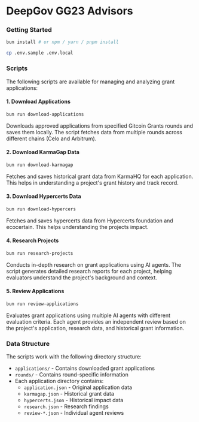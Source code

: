 # DeepGov GG23 Advisors

### Getting Started

```sh
bun install # or npm / yarn / pnpm install

cp .env.sample .env.local
```

### Scripts

The following scripts are available for managing and analyzing grant applications:

#### 1. Download Applications

```sh
bun run download-applications
```

Downloads approved applications from specified Gitcoin Grants rounds and saves them locally. The script fetches data from multiple rounds across different chains (Celo and Arbitrum).

#### 2. Download KarmaGap Data

```sh
bun run download-karmagap
```

Fetches and saves historical grant data from KarmaHQ for each application. This helps in understanding a project's grant history and track record.

#### 3. Download Hypercerts Data

```sh
bun run download-hypercers
```

Fetches and saves hypercerts data from Hypercerts foundation and ecocertain. This helps understanding the projects impact.

#### 4. Research Projects

```sh
bun run research-projects
```

Conducts in-depth research on grant applications using AI agents. The script generates detailed research reports for each project, helping evaluators understand the project's background and context.

#### 5. Review Applications

```sh
bun run review-applications
```

Evaluates grant applications using multiple AI agents with different evaluation criteria. Each agent provides an independent review based on the project's application, research data, and historical grant information.

### Data Structure

The scripts work with the following directory structure:

- `applications/` - Contains downloaded grant applications
- `rounds/` - Contains round-specific information
- Each application directory contains:
  - `application.json` - Original application data
  - `karmagap.json` - Historical grant data
  - `hypercerts.json` - Historical impact data
  - `research.json` - Research findings
  - `review-*.json` - Individual agent reviews
